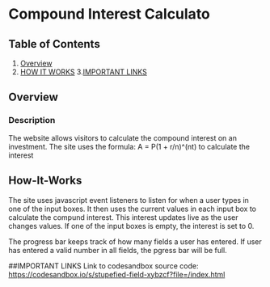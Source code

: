 # Compound Interest Calculato

## Table of Contents

1. [Overview](#Overview)
2. [HOW IT WORKS](#How-It-Works) 3.[IMPORTANT LINKS](#Important-links)

## Overview

### Description

The website allows visitors to calculate the compound interest on an investment. The site uses the formula: A = P(1 + r/n)^(nt) to calculate the interest

## How-It-Works

The site uses javascript event listeners to listen for when a user types in one of the input boxes. It then uses the current values in each input box to calculate the compund interest. This interest updates live as the user changes values. If one of the input boxes is empty, the interest is set to 0. 

The progress bar keeps track of how many fields a user has entered. If user has entered a valid number in all fields, the pgress bar will be full.

##IMPORTANT LINKS
Link to codesandbox source code: https://codesandbox.io/s/stupefied-field-xybzcf?file=/index.html
